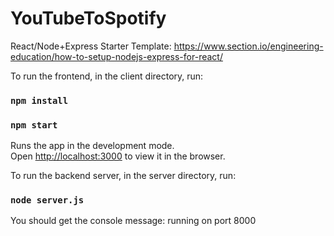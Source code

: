 # YouTubeToSpotify

React/Node+Express Starter Template: https://www.section.io/engineering-education/how-to-setup-nodejs-express-for-react/

To run the frontend, in the client directory, run:

### `npm install`
### `npm start`

Runs the app in the development mode.\
Open [http://localhost:3000](http://localhost:3000) to view it in the browser.

To run the backend server, in the server directory, run:

### `node server.js`

You should get the console message: running on port 8000
